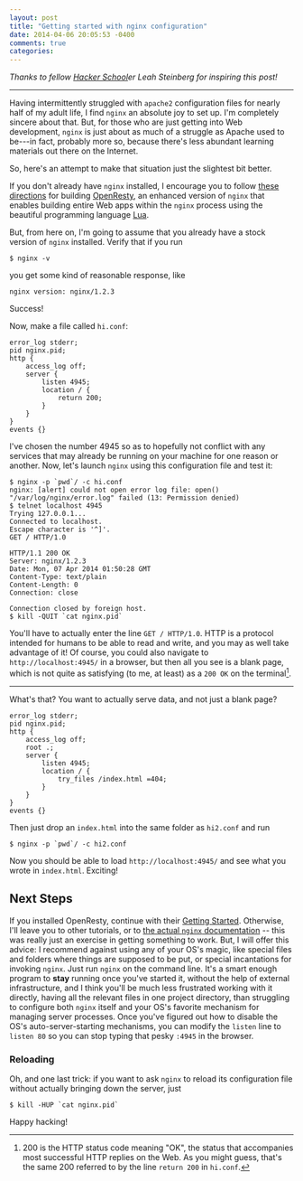 ```yaml
---
layout: post
title: "Getting started with nginx configuration"
date: 2014-04-06 20:05:53 -0400
comments: true
categories: 
---
```


_Thanks to fellow [Hacker School](http://hackerschool.com)er Leah Steinberg for inspiring this post!_

* * *

Having intermittently struggled with `apache2` configuration files for nearly
half of my adult life, I find `nginx` an absolute joy to set up. I'm completely
sincere about that. But, for those who are just getting into Web development,
`nginx` is just about as much of a struggle as Apache used to be---in fact,
probably more so, because there's less abundant learning materials out there on
the Internet.

So, here's an attempt to make that situation just the slightest bit better.

If you don't already have `nginx` installed, I encourage you to follow [these
directions](http://openresty.org/#Installation) for building
[OpenResty](http://openresty.org/), an enhanced version of `nginx` that enables
building entire Web apps within the `nginx` process using the beautiful
programming language
[Lua](http://en.wikipedia.org/wiki/Lua_(programming_language)#Features).

But, from here on, I'm going to assume that you already have a stock version of
`nginx` installed. Verify that if you run

    $ nginx -v

you get some kind of reasonable response, like

    nginx version: nginx/1.2.3

Success!

Now, make a file called `hi.conf`:

```nginx hi.conf
error_log stderr;
pid nginx.pid;
http {
    access_log off;
    server {
        listen 4945;
        location / {
            return 200;
        }
    }
}
events {}
```
<!-- more -->

I've chosen the number 4945 so as to hopefully not conflict with any services
that may already be running on your machine for one reason or another. Now,
let's launch `nginx` using this configuration file and test it:

    $ nginx -p `pwd`/ -c hi.conf
    nginx: [alert] could not open error log file: open() "/var/log/nginx/error.log" failed (13: Permission denied)
    $ telnet localhost 4945
    Trying 127.0.0.1...
    Connected to localhost.
    Escape character is '^]'.
    GET / HTTP/1.0

    HTTP/1.1 200 OK
    Server: nginx/1.2.3
    Date: Mon, 07 Apr 2014 01:50:28 GMT
    Content-Type: text/plain
    Content-Length: 0
    Connection: close

    Connection closed by foreign host.
    $ kill -QUIT `cat nginx.pid`

You'll have to actually enter the line `GET / HTTP/1.0`. HTTP is a protocol
intended for humans to be able to read and write, and you may as well take
advantage of it! Of course, you could also navigate to `http://localhost:4945/`
in a browser, but then all you see is a blank page, which is not quite as
satisfying (to me, at least) as a `200 OK` on the terminal[^1].

* * *

What's that? You want to actually serve data, and not just a blank page?

```nginx hi2.conf
error_log stderr;
pid nginx.pid;
http {
    access_log off;
    root .;
    server {
        listen 4945;
        location / {
            try_files /index.html =404;
        }
    }
}
events {}
```

Then just drop an `index.html` into the same folder as `hi2.conf` and run

    $ nginx -p `pwd`/ -c hi2.conf

Now you should be able to load `http://localhost:4945/` and see what you wrote
in `index.html`. Exciting!

## Next Steps

If you installed OpenResty, continue with their [Getting
Started](http://openresty.org/#GettingStarted). Otherwise, I'll leave you to
other tutorials, or to [the actual `nginx` documentation](http://nginx.org/en/docs/dirindex.html) --
this was really just an exercise in getting something to work. But, I will offer
this advice: I recommend against using any of your OS's magic, like special
files and folders where things are supposed to be put, or special incantations
for invoking `nginx`. Just run `nginx` on the command line.  It's a smart enough
program to **stay** running once you've started it, without the help of external
infrastructure, and I think you'll be much less frustrated working with it
directly, having all the relevant files in one project directory, than
struggling to configure both `nginx` itself and your OS's favorite mechanism for
managing server processes. Once you've figured out how to disable the OS's
auto-server-starting mechanisms, you can modify the `listen` line to `listen 80`
so you can stop typing that pesky `:4945` in the browser.

### Reloading

Oh, and one last trick: if you want to ask `nginx` to reload its configuration
file without actually bringing down the server, just

    $ kill -HUP `cat nginx.pid`

Happy hacking!

[^1]: 200 is the HTTP status code meaning "OK", the status that accompanies most
successful HTTP replies on the Web. As you might guess, that's the same 200
referred to by the line `return 200` in `hi.conf`.


